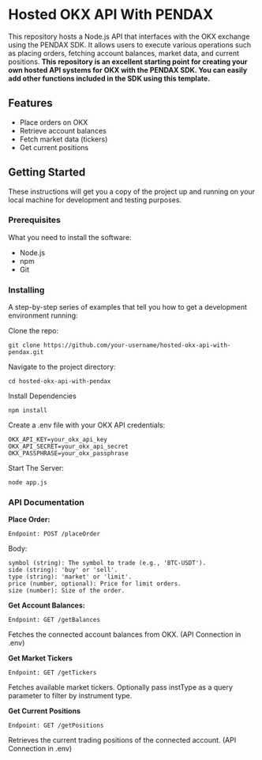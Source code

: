 # Hosted OKX API With PENDAX

This repository hosts a Node.js API that interfaces with the OKX exchange using the PENDAX SDK. It allows users to execute various operations such as placing orders, fetching account balances, market data, and current positions. **This repository is an excellent starting point for creating your own hosted API systems for OKX with the PENDAX SDK. You can easily add other functions included in the SDK using this template.**

## Features

- Place orders on OKX
- Retrieve account balances
- Fetch market data (tickers)
- Get current positions

## Getting Started

These instructions will get you a copy of the project up and running on your local machine for development and testing purposes.

### Prerequisites

What you need to install the software:

- Node.js
- npm
- Git

### Installing

A step-by-step series of examples that tell you how to get a development environment running:

Clone the repo:

    git clone https://github.com/your-username/hosted-okx-api-with-pendax.git

Navigate to the project directory:

    cd hosted-okx-api-with-pendax

Install Dependencies

    npm install

Create a .env file with your OKX API credentials:

    OKX_API_KEY=your_okx_api_key
    OKX_API_SECRET=your_okx_api_secret
    OKX_PASSPHRASE=your_okx_passphrase

Start The Server:

    node app.js

### API Documentation
**Place Order:**

    Endpoint: POST /placeOrder
Body:

    symbol (string): The symbol to trade (e.g., 'BTC-USDT').
    side (string): 'buy' or 'sell'.
    type (string): 'market' or 'limit'.
    price (number, optional): Price for limit orders.
    size (number): Size of the order.

**Get Account Balances:**

    Endpoint: GET /getBalances

Fetches the connected account balances from OKX. (API Connection in .env)

**Get Market Tickers**

    Endpoint: GET /getTickers

Fetches available market tickers. Optionally pass instType as a query parameter to filter by instrument type.

**Get Current Positions**

    Endpoint: GET /getPositions
Retrieves the current trading positions of the connected account. (API Connection in .env)

